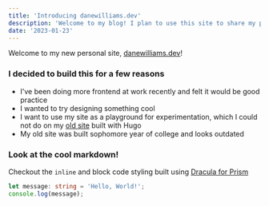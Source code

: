 ```yaml
---
title: 'Introducing danewilliams.dev'
description: 'Welcome to my blog! I plan to use this site to share my projects and code with the world, and may occasionally speak to other interests of mine. I am currently a CS student at Notre Dame, and you can learn more about me by checking out my about page.'
date: '2023-01-23'
---
```


Welcome to my new personal site, [danewilliams.dev](https://danewilliams.dev)!

### I decided to build this for a few reasons

- I've been doing more frontend at work recently and felt it would be good practice
- I wanted to try designing something cool
- I want to use my site as a playground for experimentation, which I could not do on my [old site](https://github.com/danerwilliams/danewilliams.me) built with Hugo
- My old site was built sophomore year of college and looks outdated

### Look at the cool markdown!

Checkout the `inline` and block code styling built using [Dracula for Prism](https://draculatheme.com/prism)

```ts
let message: string = 'Hello, World!';
console.log(message);
```
